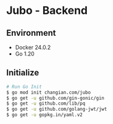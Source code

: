 # Jubo - Backend

## Environment
- Docker 24.0.2
- Go 1.20

## Initialize
```bash
# Run Go Init
$ go mod init changian.com/jubo
$ go get -u github.com/gin-gonic/gin
$ go get -u github.com/lib/pq
$ go get -u github.com/golang-jwt/jwt
$ go get -u gopkg.in/yaml.v2
